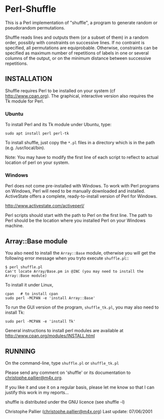 # Perl-Shuffle #

This is a Perl implementation of "shuffle", a program to generate random or pseudorandom permutations.

Shuffle reads lines and outputs them (or a subset of them) in a random
order, possibly with constraints on successive lines.  If no contraint
is specified, all permutations are equiprobable. Otherwise,
constraints can be specified as maximum number of repetitions of
labels in one or several columns of the output, or on the minimum
distance between successive repetitions.







## INSTALLATION ##


Shuffle requires Perl to be installed on your system (cf http://www.cpan.org).
The graphical, interactive version also requires the Tk module for Perl.

### Ubuntu ###

To install Perl and its Tk module under Ubuntu, type:

    sudo apt install perl perl-tk

To install shuffle, just copy the `*.pl` files in a directory which is in the path (e.g. /usr/local/bin).

Note: You may have to modify the first line of each script to reflect to
actual location of perl on your system.


### Windows ###

Perl does not come pre-installed with Windows. To work with Perl
programs on Windows, Perl will need to be manually downloaded and
installed. ActiveState offers a complete, ready-to-install version of
Perl for Windows.

http://www.activestate.com/activeperl/


Perl scripts should start with the path to Perl on the first line. The
path to Perl should be the location where you installed Perl on your
Windows machine.

## Array::Base module

You also need to install the ``Array::Base`` module, otherwise you will get the following error message when you tryto execute ``shuffle.pl``::

    $ perl shuffle.pl
    Can't locate Array/Base.pm in @INC (you may need to install the Array::Base module)

To install it under Linux,

    cpan   # to install cpan
    sudo perl -MCPAN -e 'install Array::Base'

To run the GUI version of the program, ``shuffle_tk.pl``, you may also need to install Tk:

    sudo perl -MCPAN -e 'install Tk'



General instructions to install perl modules are available at <http://www.cpan.org/modules/INSTALL.html>



## RUNNING ##

On the command-line, type `shuffle.pl` or `shuffle_tk.pl`



Please send any comment on 'shuffle' or its documentation to
christophe.pallier@m4x.org. 

If you like it and use it on a regular basis, please let me know so
that I can justify this work in my reports...

shuffle is distributed under the GNU licence (see shuffle -l)

Christophe Pallier (christophe.pallier@m4x.org)
Last update: 07/06/2001





                        
